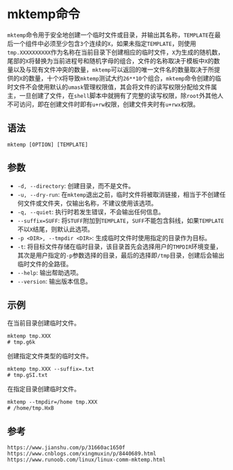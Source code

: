 # mktemp命令
`mktemp`命令用于安全地创建一个临时文件或目录，并输出其名称，`TEMPLATE`在最后一个组件中必须至少包含`3`个连续的`X`，如果未指定`TEMPLATE`，则使用`tmp.XXXXXXXXXX`作为名称在当前目录下创建相应的临时文件，`X`为生成的随机数，尾部的`X`将替换为当前进程号和随机字母的组合，文件的名称取决于模板中`X`的数量以及与现有文件冲突的数量，`mktemp`可以返回的唯一文件名的数量取决于所提供的`X`的数量，十个`X`将导致`mktemp`测试大约`26**10`个组合，`mktemp`命令创建的临时文件不会使用默认的`umask`管理权限值，其会将文件的读写权限分配给文件属主，一旦创建了文件，在`shell`脚本中就拥有了完整的读写权限，除`root`外其他人不可访问，即在创建文件时即有`u+rw`权限，创建文件夹时有`u+rwx`权限。

## 语法

```shell
mktemp [OPTION] [TEMPLATE]
```

## 参数
* `-d, --directory`: 创建目录，而不是文件。
* `-u, --dry-run`: 在`mktemp`退出之前，临时文件将被取消链接，相当于不创建任何文件或文件夹，仅输出名称，不建议使用该选项。
* `-q, --quiet`: 执行时若发生错误，不会输出任何信息。
* `--suffix=SUFF`: 将`STUFF`附加到`TEMPLATE`，`SUFF`不能包含斜线，如果`TEMPLATE`不以`X`结尾，则默认此选项。
* `-p <DIR>, --tmpdir <DIR>`: 生成临时文件时使用指定的目录作为目标。
* `-t`: 将目标文件存储在临时目录，该目录首先会选择用户的`TMPDIR`环境变量，其次是用户指定的`-p`参数选择的目录，最后的选择即`/tmp`目录，创建后会输出临时文件的全路径。
* `--help`: 输出帮助选项。
* `--version`: 输出版本信息。

## 示例

在当前目录创建临时文件。

```shell
mktemp tmp.XXX
# tmp.g6k
```

创建指定文件类型的临时文件。

```shell
mktemp tmp.XXX --suffix=.txt
# tmp.gSI.txt
```

在指定目录创建临时文件。

```shell
mktemp --tmpdir=/home tmp.XXX
# /home/tmp.HxB
```






## 参考

```
https://www.jianshu.com/p/31660ac1650f
https://www.cnblogs.com/xingmuxin/p/8440689.html
https://www.runoob.com/linux/linux-comm-mktemp.html
```
